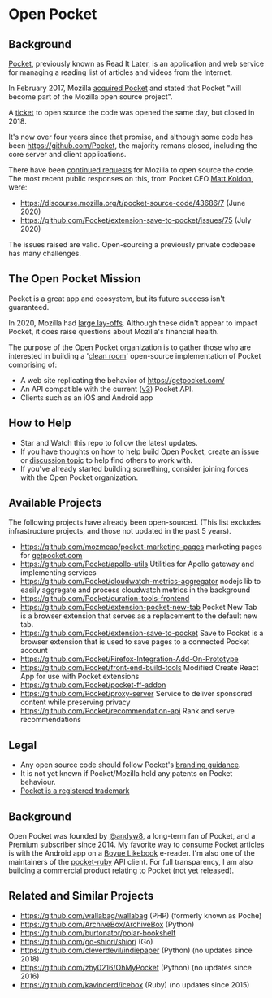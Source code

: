 # Open Pocket

## Background

[Pocket](https://en.wikipedia.org/wiki/Pocket_(service)), previously known as Read It Later, is an application and web service for managing a reading list of articles and videos from the Internet.

In February 2017, Mozilla [acquired Pocket](https://blog.mozilla.org/blog/2017/02/27/mozilla-acquires-pocket/) and stated that Pocket "will become part of the Mozilla open source project".

A [ticket](https://bugzilla.mozilla.org/show_bug.cgi?id=1343006) to open source the code was opened the same day, but closed in 2018.

It's now over four years since that promise, and although some code has been https://github.com/Pocket, the majority remans closed, including the core server and client applications.

There have been [continued requests](https://discourse.mozilla.org/t/pocket-source-code/43686/7) for Mozilla to open source the code. The most recent public responses on this, from Pocket CEO [Matt Koidon](https://twitter.com/mkoidin?lang=en), were:

* https://discourse.mozilla.org/t/pocket-source-code/43686/7 (June 2020)
* https://github.com/Pocket/extension-save-to-pocket/issues/75 (July 2020)

The issues raised are valid. Open-sourcing a previously private codebase has many challenges.

## The Open Pocket Mission

Pocket is a great app and ecosystem, but its future success isn't guaranteed.

In 2020, Mozilla had [large lay-offs](https://arstechnica.com/information-technology/2020/08/firefox-maker-mozilla-lays-off-250-workers-says-covid-19-lowered-revenue/). Although these didn't appear to impact Pocket, it does raise questions about Mozilla's financial health.

The purpose of the Open Pocket organization is to gather those who are interested in building a '[clean room](https://en.wikipedia.org/wiki/Clean_room_design)' open-source implementation of Pocket comprising of:
* A web site replicating the behavior of https://getpocket.com/
* An API compatible with the current ([v3](https://getpocket.com/developer/docs/v3/retrieve)) Pocket API.
* Clients such as an iOS and Android app

## How to Help

* Star and Watch this repo to follow the latest updates.
* If you have thoughts on how to help build Open Pocket, create an [issue](https://github.com/open-pocket/open-pocket/issues) or [discussion topic](https://github.com/open-pocket/open-pocket/discussions) to help find others to work with.
* If you've already started building something, consider joining forces with the Open Pocket organization.

## Available Projects

The following projects have already been open-sourced. (This list excludes infrastructure projects, and those not updated in the past 5 years).

* https://github.com/mozmeao/pocket-marketing-pages marketing pages for [getpocket.com](https://getpocket.com)
* https://github.com/Pocket/apollo-utils Utilities for Apollo gateway and implementing services
* https://github.com/Pocket/cloudwatch-metrics-aggregator nodejs lib to easily aggregate and process cloudwatch metrics in the background
* https://github.com/Pocket/curation-tools-frontend
* https://github.com/Pocket/extension-pocket-new-tab Pocket New Tab is a browser extension that serves as a replacement to the default new tab.
* https://github.com/Pocket/extension-save-to-pocket Save to Pocket is a browser extension that is used to save pages to a connected Pocket account
* https://github.com/Pocket/Firefox-Integration-Add-On-Prototype
* https://github.com/Pocket/front-end-build-tools Modified Create React App for use with Pocket extensions
* https://github.com/Pocket/pocket-ff-addon
* https://github.com/Pocket/proxy-server Service to deliver sponsored content while preserving privacy
* https://github.com/Pocket/recommendation-api Rank and serve recommendations

## Legal

* Any open source code should follow Pocket's [branding guidance](https://getpocket.com/developer/docs/branding).
* It is not yet known if Pocket/Mozilla hold any patents on Pocket behaviour.
* [Pocket is a registered trademark](https://news.ycombinator.com/item?id=9520668)

## Background

Open Pocket was founded by [@andyw8](https://github.com/andyw8), a long-term fan of Pocket, and a Premium subscriber since 2014.
My favorite way to consume Pocket articles is with the Android app on a [Boyue Likebook](https://twitter.com/BoyueTechnology) e-reader.
I'm also one of the maintainers of the [pocket-ruby](https://github.com/turadg/pocket-ruby) API client.
For full transparency, I am also building a commercial product relating to Pocket (not yet released).

## Related and Similar Projects

* https://github.com/wallabag/wallabag (PHP) (formerly known as Poche)
* https://github.com/ArchiveBox/ArchiveBox (Python)
* https://github.com/burtonator/polar-bookshelf
* https://github.com/go-shiori/shiori (Go)
* https://github.com/cleverdevil/indiepaper (Python) (no updates since 2018)
* https://github.com/zhy0216/OhMyPocket (Python) (no updates since 2016)
* https://github.com/kavinderd/icebox (Ruby) (no updates since 2015)

